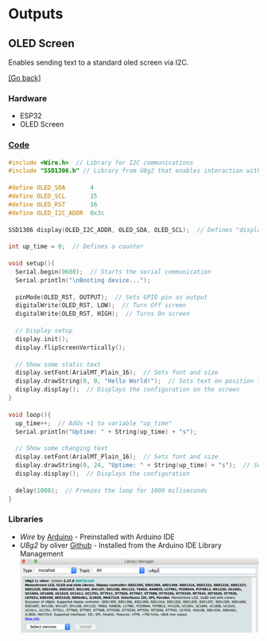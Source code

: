 # Outputs
## OLED Screen
Enables sending text to a standard oled screen via I2C.

[[Go back]](/outputs)

### Hardware
* ESP32
* OLED Screen

### [Code](oled_screen.ino)
```cpp
#include <Wire.h>  // Library for I2C communications
#include "SSD1306.h" // Library from U8g2 that enables interaction with the oled screen

#define OLED_SDA       4
#define OLED_SCL       15
#define OLED_RST       16
#define OLED_I2C_ADDR  0x3c

SSD1306 display(OLED_I2C_ADDR, OLED_SDA, OLED_SCL);  // Defines "display" variable

int up_time = 0;  // Defines a counter

void setup(){
  Serial.begin(9600);  // Starts the serial communication
  Serial.println("\nBooting device...");
  
  pinMode(OLED_RST, OUTPUT);  // Sets GPIO pin as output
  digitalWrite(OLED_RST, LOW);  // Turn Off screen
  digitalWrite(OLED_RST, HIGH);  // Turns On screen

  // Display setup
  display.init();
  display.flipScreenVertically();

  // Show some static text
  display.setFont(ArialMT_Plain_16);  // Sets font and size
  display.drawString(0, 0, "Hello World!");  // Sets text on position (0,0)
  display.display();  // Displays the configuration on the screen
}

void loop(){
  up_time++;  // Adds +1 to variable "up_time"
  Serial.println("Uptime: " + String(up_time) + "s");

  // Show some changing text
  display.setFont(ArialMT_Plain_16);  // Sets font and size
  display.drawString(0, 24, "Uptime: " + String(up_time) + "s");  // Sets text on position (0,24)
  display.display();  // Displays the configuration

  delay(1000);  // Freezes the loop for 1000 miliseconds
}
```

### Libraries
* _Wire_ by [Arduino](https://www.arduino.cc/en/reference/wire) - Preinstalled with Arduino IDE
* _U8g2_ by oliver [Github](https://github.com/olikraus/u8g2) - Installed from the Arduino IDE Library Management
![u8g2](docs/u8g2_installation.png)